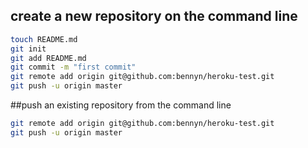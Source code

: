 ## create a new repository on the command line

```bash
touch README.md
git init
git add README.md
git commit -m "first commit"
git remote add origin git@github.com:bennyn/heroku-test.git
git push -u origin master
```

##push an existing repository from the command line

```bash
git remote add origin git@github.com:bennyn/heroku-test.git
git push -u origin master
```
